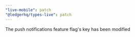 ```yaml
---
"live-mobile": patch
"@ledgerhq/types-live": patch
---
```


The push notifications feature flag's key has been modified
